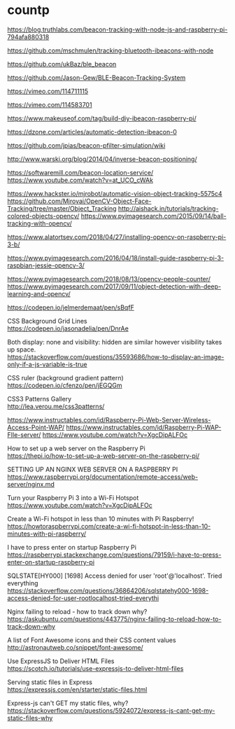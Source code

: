 # countp

https://blog.truthlabs.com/beacon-tracking-with-node-js-and-raspberry-pi-794afa880318

https://github.com/mschmulen/tracking-bluetooth-ibeacons-with-node

https://github.com/ukBaz/ble_beacon

https://github.com/Jason-Gew/BLE-Beacon-Tracking-System

https://vimeo.com/114711115

https://vimeo.com/114583701


https://www.makeuseof.com/tag/build-diy-ibeacon-raspberry-pi/

https://dzone.com/articles/automatic-detection-ibeacon-0


https://github.com/jpias/beacon-pfilter-simulation/wiki

http://www.warski.org/blog/2014/04/inverse-beacon-positioning/

https://softwaremill.com/beacon-location-service/
https://www.youtube.com/watch?v=at_UCO_cWAk



https://www.hackster.io/mjrobot/automatic-vision-object-tracking-5575c4
https://github.com/Mjrovai/OpenCV-Object-Face-Tracking/tree/master/Object_Tracking
http://aishack.in/tutorials/tracking-colored-objects-opencv/
https://www.pyimagesearch.com/2015/09/14/ball-tracking-with-opencv/



https://www.alatortsev.com/2018/04/27/installing-opencv-on-raspberry-pi-3-b/

https://www.pyimagesearch.com/2016/04/18/install-guide-raspberry-pi-3-raspbian-jessie-opencv-3/





https://www.pyimagesearch.com/2018/08/13/opencv-people-counter/
https://www.pyimagesearch.com/2017/09/11/object-detection-with-deep-learning-and-opencv/

https://codepen.io/jelmerdemaat/pen/sBqfF

CSS Background Grid Lines</br>
https://codepen.io/jasonadelia/pen/DnrAe

Both display: none and visibility: hidden are similar however visibility takes up space.</br>
https://stackoverflow.com/questions/35593686/how-to-display-an-image-only-if-a-js-variable-is-true

CSS ruler (background gradient pattern)</br>
https://codepen.io/cfenzo/pen/jEGQGm

CSS3 Patterns Gallery</br>
http://lea.verou.me/css3patterns/

https://www.instructables.com/id/Raspberry-Pi-Web-Server-Wireless-Access-Point-WAP/
https://www.instructables.com/id/Raspberry-Pi-WAP-FIle-server/
https://www.youtube.com/watch?v=XgcDipALFOc

How to set up a web server on the Raspberry Pi</br>
https://thepi.io/how-to-set-up-a-web-server-on-the-raspberry-pi/

SETTING UP AN NGINX WEB SERVER ON A RASPBERRY PI</br>
https://www.raspberrypi.org/documentation/remote-access/web-server/nginx.md

Turn your Raspberry Pi 3 into a Wi-Fi Hotspot</br>
https://www.youtube.com/watch?v=XgcDipALFOc

Create a Wi-Fi hotspot in less than 10 minutes with Pi Raspberry!</br>
https://howtoraspberrypi.com/create-a-wi-fi-hotspot-in-less-than-10-minutes-with-pi-raspberry/

I have to press enter on startup Raspberry Pi</br>
https://raspberrypi.stackexchange.com/questions/79159/i-have-to-press-enter-on-startup-raspberry-pi


SQLSTATE[HY000] [1698] Access denied for user 'root'@'localhost'. Tried everything</br>
https://stackoverflow.com/questions/36864206/sqlstatehy000-1698-access-denied-for-user-rootlocalhost-tried-everythi

Nginx failing to reload - how to track down why?
https://askubuntu.com/questions/443775/nginx-failing-to-reload-how-to-track-down-why


A list of Font Awesome icons and their CSS content values</br>
http://astronautweb.co/snippet/font-awesome/

Use ExpressJS to Deliver HTML Files</br>
https://scotch.io/tutorials/use-expressjs-to-deliver-html-files

Serving static files in Express</br>
https://expressjs.com/en/starter/static-files.html

Express-js can't GET my static files, why?</br>
https://stackoverflow.com/questions/5924072/express-js-cant-get-my-static-files-why

